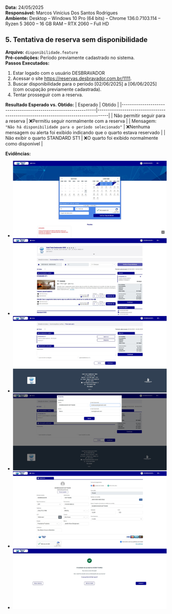 **Data:** 24/05/2025  
**Responsável:** Marcos Vinícius Dos Santos Rodrigues  
**Ambiente:** Desktop – Windows 10 Pro (64 bits) – Chrome 136.0.7103.114 – Ryzen 5 3600 – 16 GB RAM – RTX 2060 – Full HD 

## 5. Tentativa de reserva sem disponibilidade
**Arquivo:** `disponibilidade.feature`  
**Pré-condições:** Período previamente cadastrado no sistema.  
**Passos Executados:**
1. Estar logado com o usuário DESBRAVADOR
2. Acessar o site https://reservas.desbravador.com.br/1111.
3. Buscar disponibilidade para o período [02/06/2025] a [06/06/2025] (com ocupação previamente cadastrada).
4. Tentar prosseguir com a reserva.

**Resultado Esperado vs. Obtido:**
| Esperado                                                        | Obtido                                                                            |
|-----------------------------------------------------------------|-----------------------------------------------------------------------------------|
| Não permitir seguir para a reserva                              | ❌Permitiu seguir normalmente com a reserva                                      |
| Mensagem: `"Não há disponibilidade para o período selecionado"` | ❌Nenhuma mensagem ou alerta foi exibido indicando que o quarto estava reservado |
| Não exibir o quarto STANDARD ST1                                | ❌O quarto foi exibido normalmente como disponível                               |

**Evidências:**
- ![Screenshot_Reserva_cenario05_01](../../../evidencias/screenshots/Cenario_05/1.jpg)
- ![Screenshot_Reserva_cenario05_02](../../../evidencias/screenshots/Cenario_05/2.jpg)
- ![Screenshot_Reserva_cenario05_03](../../../evidencias/screenshots/Cenario_05/3.jpg)
- ![Screenshot_Reserva_cenario05_04](../../../evidencias/screenshots/Cenario_05/4.jpg)
- ![Screenshot_Reserva_cenario05_05](../../../evidencias/screenshots/Cenario_05/5.jpg)
- ![Screenshot_Reserva_cenario05_06](../../../evidencias/screenshots/Cenario_05/6.jpg)
